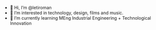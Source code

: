 - 👋 Hi, I’m @letiroman
- 👀 I’m interested in technology, design, films and music.
- 🌱 I’m currently learning MEng Industrial Engineering + Technological Innovation
